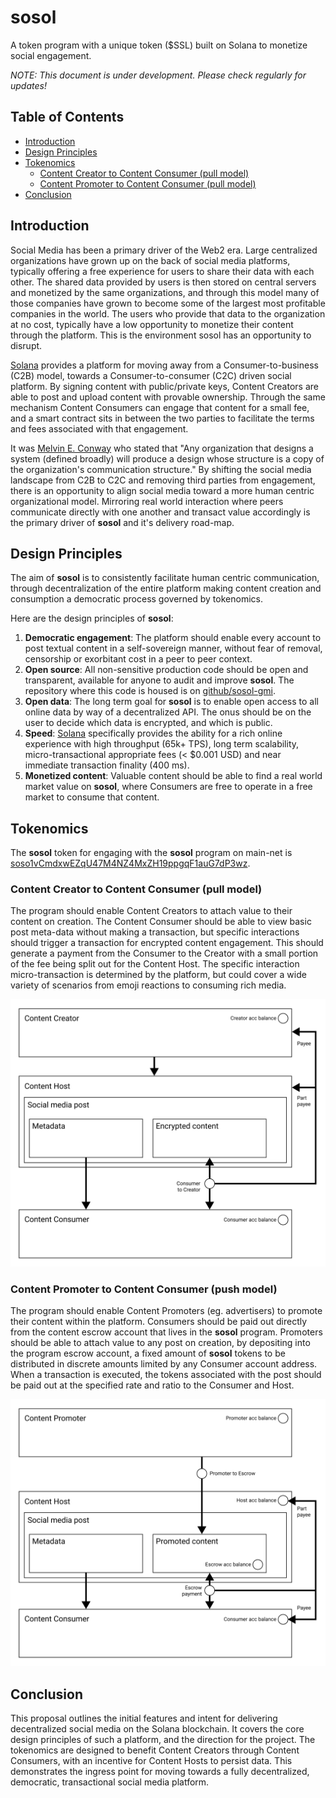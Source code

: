 # sosol

A token program with a unique token ($SSL) built on Solana to monetize social engagement.

_NOTE: This document is under development. Please check regularly for updates!_

## Table of Contents

- [Introduction](#introduction)
- [Design Principles](#design-principles)
- [Tokenomics](#tokenomics)
  - [Content Creator to Content Consumer (pull model)](#content-creator-to-content-consumer-pull-model)
  - [Content Promoter to Content Consumer (pull model)](#content-creator-to-content-consumer-pull-model)
- [Conclusion](#conclusion)

## Introduction

Social Media has been a primary driver of the Web2 era. Large centralized organizations have grown up on the back of social media platforms, typically offering a free experience for users to share their data with each other. The shared data provided by users is then stored on central servers and monetized by the same organizations, and through this model many of those companies have grown to become some of the largest most profitable companies in the world. The users who provide that data to the organization at no cost, typically have a low opportunity to monetize their content through the platform. This is the environment sosol has an opportunity to disrupt.

[Solana](https://solana.com) provides a platform for moving away from a Consumer-to-business (C2B) model, towards a Consumer-to-consumer (C2C) driven social platform. By signing content with public/private keys, Content Creators are able to post and upload content with provable ownership. Through the same mechanism Content Consumers can engage that content for a small fee, and a smart contract sits in between the two parties to facilitate the terms and fees associated with that engagement.

It was [Melvin E. Conway](https://en.wikipedia.org/wiki/Conway%27s_law) who stated that "Any organization that designs a system (defined broadly) will produce a design whose structure is a copy of the organization's communication structure." By shifting the social media landscape from C2B to C2C and removing third parties from engagement, there is an opportunity to align social media toward a more human centric organizational model. Mirroring real world interaction where peers communicate directly with one another and transact value accordingly is the primary driver of **sosol** and it's delivery road-map.

## Design Principles

The aim of **sosol** is to consistently facilitate human centric communication, through decentralization of the entire platform making content creation and consumption a democratic process governed by tokenomics.

Here are the design principles of **sosol**:

1. **Democratic engagement**: The platform should enable every account to post textual content in a self-sovereign manner, without fear of removal, censorship or exorbitant cost in a peer to peer context.
2. **Open source**: All non-sensitive production code should be open and transparent, available for anyone to audit and improve **sosol**. The repository where this code is housed is on [github/sosol-gmi](https://github.com/sosol-gmi).
3. **Open data**: The long term goal for **sosol** is to enable open access to all online data by way of a decentralized API. The onus should be on the user to decide which data is encrypted, and which is public.
4. **Speed**: [Solana](https://solana.com) specifically provides the ability for a rich online experience with high throughput (65k+ TPS), long term scalability, micro-transactional appropriate fees (< $0.001 USD) and near immediate transaction finality (400 ms).
5. **Monetized content**: Valuable content should be able to find a real world market value on **sosol**, where Consumers are free to operate in a free market to consume that content.

## Tokenomics

The **sosol** token for engaging with the **sosol** program on main-net is [soso1vCmdxwEZqU47M4NZ4MxZH19ppgqF1auG7dP3wz](https://explorer.solana.com/address/soso1vCmdxwEZqU47M4NZ4MxZH19ppgqF1auG7dP3wz).

### Content Creator to Content Consumer (pull model)

The program should enable Content Creators to attach value to their content on creation. The Content Consumer should be able to view basic post meta-data without making a transaction, but specific interactions should trigger a transaction for encrypted content engagement. This should generate a payment from the Consumer to the Creator with a small portion of the fee being split out for the Content Host. The specific interaction micro-transaction is determined by the platform, but could cover a wide variety of scenarios from emoji reactions to consuming rich media.

![Content Creator to Content Consumer flow diagram](./assets/img/creator-to-consumer.png)

### Content Promoter to Content Consumer (push model)

The program should enable Content Promoters (eg. advertisers) to promote their content within the platform. Consumers should be paid out directly from the content escrow account that lives in the **sosol** program. Promoters should be able to attach value to any post on creation, by depositing into the program escrow account, a fixed amount of **sosol** tokens to be distributed in discrete amounts limited by any Consumer account address. When a transaction is executed, the tokens associated with the post should be paid out at the specified rate and ratio to the Consumer and Host.

![Content Promoter to Content Consumer flow diagram](./assets/img/promoter-to-consumer.png)

## Conclusion

This proposal outlines the initial features and intent for delivering decentralized social media on the Solana blockchain. It covers the core design principles of such a platform, and the direction for the project. The tokenomics are designed to benefit Content Creators through Content Consumers, with an incentive for Content Hosts to persist data. This demonstrates the ingress point for moving towards a fully decentralized, democratic, transactional social media platform.

